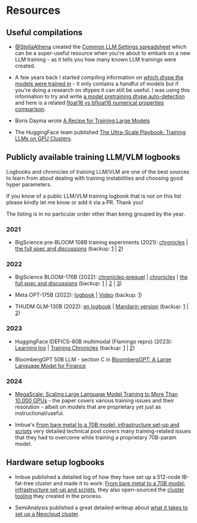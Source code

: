 # Resources

## Useful compilations

- [@StellaAthena](https://github.com/StellaAthena) created the [Common LLM Settings spreadsheet](https://docs.google.com/spreadsheets/d/14vbBbuRMEHoqeuMHkTfw3uiZVmyXNuoSp8s-aHvfvZk/edit#gid=0) which can be a super-useful resource when you're about to embark on a new LLM training - as it tells you how many known LLM trainings were created.

- A few years back I started compiling information on [which dtype the models were trained in](https://discuss.huggingface.co/t/model-pre-training-precision-database-fp16-fp32-bf16/5671) - it only contains a handful of models but if you're doing a research on dtypes it can still be useful. I was using this information to try and write [a model pretraining dtype auto-detection](https://github.com/stas00/ml-ways/blob/master/numbers/detect-model-pretrained-in-bf16-fp16-fp32.ipynb) and here is a related [float16 vs bfloat16 numerical properties comparison](https://github.com/stas00/ml-ways/blob/master/numbers/bfloat16-vs-float16-study.ipynb).

- Boris Dayma wrote [A Recipe for Training Large Models](https://wandb.ai/craiyon/report/reports/Recipe-Training-Large-Models--VmlldzozNjc4MzQz)

- The HuggingFace team published [The Ultra-Scale Playbook: Training LLMs on GPU Clusters](https://huggingface.co/spaces/nanotron/ultrascale-playbook).

## Publicly available training LLM/VLM logbooks

Logbooks and chronicles of training LLM/VLM are one of the best sources to learn from about dealing with training instabilities and choosing good hyper parameters.

If you know of a public LLM/VLM training logbook that is not on this list please kindly let me know or add it via a PR. Thank you!

The listing is in no particular order other than being grouped by the year.

### 2021

- BigScience pre-BLOOM 108B training experiments (2021):
[chronicles](https://github.com/bigscience-workshop/bigscience/blob/master/train/tr8-104B-wide/chronicles.md) |
[the full spec and discussions](https://github.com/bigscience-workshop/bigscience/blob/master/train/tr8-104B-wide)
(backup:
[1](https://github.com/stas00/bigscience-backup/blob/master/train/tr8-104B-wide/chronicles.md) |
[2](https://github.com/stas00/bigscience-backup/blob/master/train/tr8-104B-wide))


### 2022

- BigScience BLOOM-176B (2022):
[chronicles-prequel](https://github.com/bigscience-workshop/bigscience/blob/master/train/tr11-176B-ml/chronicles-prequel.md) |
[chronicles](https://github.com/bigscience-workshop/bigscience/blob/master/train/tr11-176B-ml/chronicles.md) |
[the full spec and discussions](https://github.com/bigscience-workshop/bigscience/blob/master/train/tr11-176B-ml/)
(backup:
[1](https://github.com/stas00/bigscience-backup/blob/master/train/tr11-176B-ml/chronicles-prequel.md) |
[2](https://github.com/stas00/bigscience-backup/blob/master/train/tr11-176B-ml/chronicles.md) |
[3](https://github.com/stas00/bigscience-backup/blob/master/train/tr11-176B-ml/))

- Meta OPT-175B (2022):
 [logbook](https://github.com/facebookresearch/metaseq/tree/main/projects/OPT/chronicles) | [Video](https://www.youtube.com/watch?v=p9IxoSkvZ-M) (backup: [1](https://github.com/stas00/metaseq-backup/tree/main/projects/OPT/chronicles))

- THUDM GLM-130B (2022): [en logbook](https://github.com/THUDM/GLM-130B/blob/main/logs/main-log-en.md) | [Mandarin version](https://github.com/THUDM/GLM-130B/blob/main/logs/main-log.md) (backup:  [1](https://github.com/stas00/GLM-130B-backup/blob/main/logs/main-log-en.md) | [2](https://github.com/stas00/GLM-130B-backup/blob/main/logs/main-log.md))


### 2023

- HuggingFace IDEFICS-80B multimodal (Flamingo repro) (2023): [Learning log](https://github.com/huggingface/m4-logs/blob/master/memos/README.md) | [Training Chronicles](https://github.com/huggingface/m4-logs/blob/master/tr-190-80b/chronicles.md) (backup: [1](https://github.com/stas00/m4-logs-backup/blob/master/memos/README.md) | [2](https://github.com/stas00/m4-logs-backup/blob/master/tr-190-80b/chronicles.md))

- BloombergGPT 50B LLM - section C in [BloombergGPT: A Large Language Model for Finance](https://arxiv.org/abs/2303.17564)


### 2024

- [MegaScale: Scaling Large Language Model Training to More Than 10,000 GPUs](https://arxiv.org/abs/2402.15627) - the paper covers various training issues and their resolution - albeit on models that are proprietary yet just as instructional/useful.

- Imbue's [From bare metal to a 70B model: infrastructure set-up and scripts](https://imbue.com/research/70b-infrastructure/) very detailed technical post covers many training-related issues that they had to overcome while training a proprietary 70B-param model.




## Hardware setup logbooks

- Imbue published a detailed log of how they have set up a 512-node IB-fat-tree cluster and made it to work: [From bare metal to a 70B model: infrastructure set-up and scripts](https://imbue.com/research/70b-infrastructure/), they also open-sourced the [cluster tooling](https://github.com/imbue-ai/cluster-health) they created in the process.

- SemiAnalysis published a great detailed writeup about [what it takes to set up a Neocloud cluster](https://semianalysis.com/2024/10/03/ai-neocloud-playbook-and-anatomy/).
